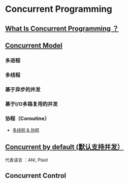 # Concurrent Programming

## [What Is Concurrent Programming ？](WhatIs.md)

## [Concurrent Model](model/README.md)
### 多进程
### 多线程
### 基于异步的并发
### 基于I/O多路复用的并发
### 协程（Coroutine）

* [多线程 & 协程](Muti-Th-vs-Coroutine.md)

## [Concurrent by default (默认支持并发）]()

代表语言 ：ANI, Plaid

## Concurrent Control

